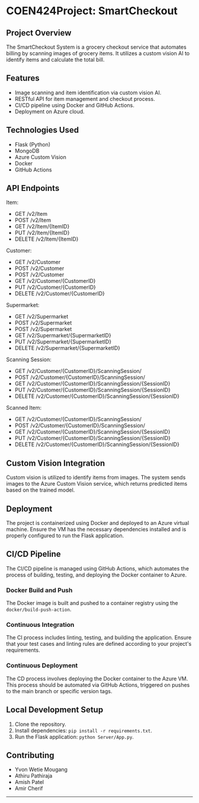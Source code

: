 # COEN424Project: SmartCheckout

## Project Overview
The SmartCheckout System is a grocery checkout service that automates billing by scanning images of grocery items. It utilizes a custom vision AI to identify items and calculate the total bill.

## Features
- Image scanning and item identification via custom vision AI.
- RESTful API for item management and checkout process.
- CI/CD pipeline using Docker and GitHub Actions.
- Deployment on Azure cloud.

## Technologies Used
- Flask (Python)
- MongoDB
- Azure Custom Vision
- Docker
- GitHub Actions

## API Endpoints
Item:
- GET  /v2/Item
- POST  /v2/Item
- GET  /v2/Item/{ItemID}
- PUT  /v2/Item/{ItemID}
- DELETE  /v2/Item/{ItemID}

Customer:
- GET /v2/Customer
- POST /v2/Customer
- POST /v2/Customer
- GET /v2/Customer/{CustomerID}
- PUT /v2/Customer/{CustomerID}
- DELETE /v2/Customer/{CustomerID}

Supermarket:
- GET /v2/Supermarket
- POST /v2/Supermarket
- POST /v2/Supermarket
- GET /v2/Supermarket/{SupermarketID}
- PUT /v2/Supermarket/{SupermarketID}
- DELETE /v2/Supermarket/{SupermarketID}

Scanning Session:
- GET  /v2/Customer/{CustomerID}/ScanningSession/
- POST  /v2/Customer/{CustomerID}/ScanningSession/
- GET  /v2/Customer/{CustomerID}/ScanningSession/{SessionID}
- PUT  /v2/Customer/{CustomerID}/ScanningSession/{SessionID}
- DELETE  /v2/Customer/{CustomerID}/ScanningSession/{SessionID}

Scanned Item:
- GET  /v2/Customer/{CustomerID}/ScanningSession/
- POST  /v2/Customer/{CustomerID}/ScanningSession/
- GET  /v2/Customer/{CustomerID}/ScanningSession/{SessionID}
- PUT  /v2/Customer/{CustomerID}/ScanningSession/{SessionID}
- DELETE  /v2/Customer/{CustomerID}/ScanningSession/{SessionID}

## Custom Vision Integration
Custom vision is utilized to identify items from images. The system sends images to the Azure Custom Vision service, which returns predicted items based on the trained model.

## Deployment
The project is containerized using Docker and deployed to an Azure virtual machine. Ensure the VM has the necessary dependencies installed and is properly configured to run the Flask application.

## CI/CD Pipeline
The CI/CD pipeline is managed using GitHub Actions, which automates the process of building, testing, and deploying the Docker container to Azure.

### Docker Build and Push
The Docker image is built and pushed to a container registry using the `docker/build-push-action`.

### Continuous Integration
The CI process includes linting, testing, and building the application. Ensure that your test cases and linting rules are defined according to your project's requirements.

### Continuous Deployment
The CD process involves deploying the Docker container to the Azure VM. This process should be automated via GitHub Actions, triggered on pushes to the main branch or specific version tags.

## Local Development Setup
1. Clone the repository.
2. Install dependencies: `pip install -r requirements.txt`.
3. Run the Flask application: `python Server/App.py`.

## Contributing
- Yvon Wetie Mougang
- Athiru Pathiraja
- Amish Patel
- Amir Cherif 
---
